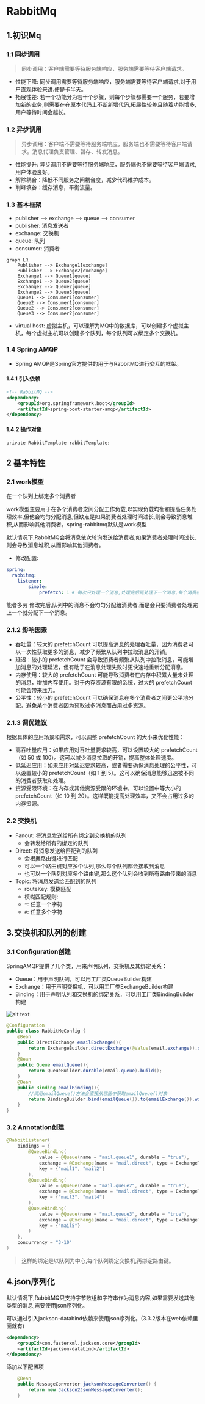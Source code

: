 # RabbitMq

## 1.初识Mq

### 1.1 同步调用

>同步调用：客户端需要等待服务端响应，服务端需要等待客户端请求。

- 性能下降: 同步调用需要等待服务端响应，服务端需要等待客户端请求,对于用户直观体验来讲.便是卡半天。
- 拓展性差: 若一个功能分为若干个步骤，则每个步骤都需要一个服务，若要增加新的业务,则需要在在原本代码上不断新增代码,拓展性较差且随着功能增多,用户等待时间会越长。

### 1.2 异步调用

>异步调用：客户端不需要等待服务端响应，服务端也不需要等待客户端请求。消息代理负责管理、暂存、转发消息。

- 性能提升: 异步调用不需要等待服务端响应，服务端也不需要等待客户端请求,用户体验良好。
- 解除耦合：降低不同服务之间耦合度，减少代码维护成本。
- 削峰填谷：缓存消息，平衡流量。

### 1.3 基本框架

- publisher --> exchange --> queue --> consumer
- publisher: 消息发送者
- exchange: 交换机
- queue: 队列
- consumer: 消费者

```mermaid
graph LR
    Publisher --> Exchange1[exchange]
    Publisher --> Exchange2[exchange]
    Exchange1 --> Queue1[queue]
    Exchange1 --> Queue2[queue]
    Exchange2 --> Queue2[queue]
    Exchange2 --> Queue3[queue]
    Queue1 --> Consumer1[consumer]
    Queue2 --> Consumer1[consumer]
    Queue2 --> Consumer2[consumer]
    Queue3 --> Consumer2[consumer]
```

- virtual host: 虚拟主机，可以理解为MQ中的数据库，可以创建多个虚拟主机，每个虚拟主机可以创建多个队列，每个队列可以绑定多个交换机。

### 1.4 Spring AMQP

- Spring AMQP是Spring官方提供的用于与RabbitMQ进行交互的框架。

#### 1.4.1 引入依赖

```xml
<!-- RabbitMQ -->
<dependency>
    <groupId>org.springframework.boot</groupId>
    <artifactId>spring-boot-starter-amqp</artifactId>
</dependency>
```

#### 1.4.2 操作对象

`private RabbitTemplate rabbitTemplate;`

## 2 基本特性

### 2.1 work模型

在一个队列上绑定多个消费者

work模型主要用于在多个消费者之间分配工作负载,以实现负载均衡和提高任务处理效率,但他会均匀分配消息,但缺点是如果消费者处理时间过长,则会导致消息堆积,从而影响其他消费者。spring-rabbitmq默认是work模型

默认情况下,RabbitMQ会将消息依次轮询发送给消费者,如果消费者处理时间过长,则会导致消息堆积,从而影响其他消费者。

- 修改配置:

```yaml
spring:
  rabbitmq:
    listener:
        simple:
            prefetch: 1 # 每次只处理一个消息,处理完后再处理下一个消息,每个消费者每次拉取的消息数量
```

能者多劳
修改完后,队列中的消息不会均匀分配给消费者,而是会只要消费者处理完上一个就分配下一个消息。

### 2.1.2 影响因素

- 吞吐量：较大的 prefetchCount 可以提高消息的处理吞吐量，因为消费者可以一次性获取更多的消息，减少了频繁从队列中拉取消息的开销。
- 延迟：较小的 prefetchCount 会导致消费者频繁从队列中拉取消息，可能增加消息的处理延迟，但有助于在消息处理失败时更快速地重新分配消息。
- 内存使用：较大的 prefetchCount 可能导致消费者在内存中积累大量未处理的消息，增加内存使用。对于内存资源有限的系统，过大的 prefetchCount 可能会带来压力。
- 公平性：较小的 prefetchCount 可以确保消息在多个消费者之间更公平地分配，避免某个消费者因为预取过多消息而占用过多资源。

### 2.1.3 调优建议

根据具体的应用场景和需求，可以调整 prefetchCount 的大小来优化性能：

- 高吞吐量应用：如果应用对吞吐量要求较高，可以设置较大的 prefetchCount（如 50 或 100）。这可以减少消息拉取的开销，提高整体处理速度。
- 低延迟应用：如果应用对延迟要求较高，或者需要确保消息处理的公平性，可以设置较小的 prefetchCount（如 1 到 5）。这可以确保消息能够迅速被不同的消费者获取和处理。
- 资源受限环境：在内存或其他资源受限的环境中，可以设置中等大小的 prefetchCount（如 10 到 20）。这样既能提高处理效率，又不会占用过多的内存资源。

### 2.2 交换机

- Fanout: 将消息发送给所有绑定到交换机的队列
  - 会转发给所有的绑定的队列
- Direct: 将消息发送给匹配到的队列
  - 会根据路由键进行匹配
  - 可以一个路由键对应多个队列,那么每个队列都会接收到消息
  - 也可以一个队列对应多个路由键,那么这个队列会收到所有路由传来的消息
- Topic: 将消息发送给匹配到的队列
  - routeKey: 模糊匹配
  - 模糊匹配规则:
  - `*`: 任意一个字符
  - `#`: 任意多个字符

## 3.交换机和队列的创建

### 3.1 Configuration创建

SpringAMQP提供了几个类，用来声明队列、交换机及其绑定关系：

- Queue：用于声明队列，可以用工厂类QueueBuilder构建
- Exchange：用于声明交换机，可以用工厂类ExchangeBuilder构建
- Binding：用于声明队列和交换机的绑定关系，可以用工厂类BindingBuilder构建

![alt text](https://raw.githubusercontent.com/buqiuz/Images/main/image.png)

```java
@Configuration
public class RabbitMqConfig {
    @Bean
    public DirectExchange emailExchange(){
        return ExchangeBuilder.directExchange(@Value(email.exchange)).durable(true).build();
    }
    @Bean
    public Queue emailQueue(){
        return QueueBuilder.durable(email.queue).build();
    }
    @Bean
    public Binding emailBinding(){
        //调用emailQueue()方法会直接从容器中获取emailQueue()对象
        return BindingBuilder.bind(emailQueue()).to(emailExchange()).with(email.routingKey);
    }
}
```

### 3.2 Annotation创建

```java
@RabbitListener(
    bindings = {
        @QueueBinding(
            value = @Queue(name = "mail.queue1", durable = "true"),
            exchange = @Exchange(name = "mail.direct", type = ExchangeTypes.DIRECT),
            key = {"mail1", "mail2"}
        ),
        @QueueBinding(
            value = @Queue(name = "mail.queue2", durable = "true"),
            exchange = @Exchange(name = "mail.direct", type = ExchangeTypes.DIRECT),
            key = {"mail3", "mail4"}
        ),
        @QueueBinding(
            value = @Queue(name = "mail.queue3", durable = "true"),
            exchange = @Exchange(name = "mail.direct", type = ExchangeTypes.DIRECT),
            key = {"mail5"}
        )
    },
    concurrency = "3-10"
)
```

>这样的绑定是以队列为中心,每个队列绑定交换机,再绑定路由键。

## 4.json序列化

默认情况下,RabbitMQ只支持字节数组和字符串作为消息内容,如果需要发送其他类型的消息,需要使用json序列化。

可以通过引入jackson-databind依赖来使用json序列化。(3.3.2版本在web依赖里面就有)

```xml
<dependency>
    <groupId>com.fasterxml.jackson.core</groupId>
    <artifactId>jackson-databind</artifactId>
</dependency>
```

添加以下配置项

```java
    @Bean
    public MessageConverter jacksonMessageConverter() {
        return new Jackson2JsonMessageConverter();
    }
```
